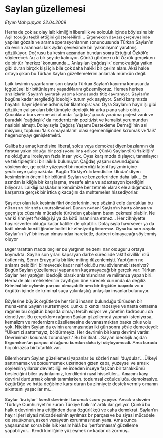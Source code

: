 # Saylan güzellemesi

*Etyen Mahçupyan 22.04.2009*

<div class="taraf_structure_2col_1zq">
<div class="margen_n">



 <p>Herhalde çok az olay laik kimliğin liberallik ve solculuk içinde böylesine bir Aşil topuğu teşkil ettiğini gösterebilirdi... Ergenekon davası çerçevesinde yapılan gözaltı ve arama operasyonlarının sonuncusunda Türkan Saylan’ın da evinin aranması laik aydın çevresinde bir ‘yakınlaşma’ yaratmış gözüküyor. Doğrusu bu kesim açısından bundan sonra Ertuğrul Özkök’e söylenecek fazla bir şey de kalmıyor. Çünkü görünen o ki Özkök gerçekten de bir tür ‘merkez’ konumunda... Anlaşılan ‘çağdaşlık’ demokratlığa yatkın gibi duran birçok kişi için bile çok daha hakiki bir çekim alanı. Aksi halde ortaya çıkan bu Türkan Saylan güzellemelerini anlamak mümkün değil. <br/><br/>Laik kesimin yazarlarının son olayda Türkan Saylan’ı kayırma konusunda içgüdüsel bir bütünleşme yaşadıklarını gözlemliyoruz. Hemen herkes analizlerini Saylan’ı ayırarak yapma konusunda titiz davranıyor. Saylan’ın bugüne kadar sergilediği ideolojik tutum yok sayılıyor. Sanki karşımızda hayatını hayır işlerine adamış bir filantropist var. Oysa Saylan’ın hayır işi gibi gözüken çalışmaları bile tümüyle ideolojik bir arka plana sahip oldu. Çocuklara burs verme adı altında, ‘çağdaş’ çocuk yaratma projesi vardı ve buradaki ‘çağdaşlık’ da modernizmin pozitivist ve kemalist yorumundan nasibini almıştı. Dolayısıyla Çağdaş Yaşamı Destekleme Derneği’nin asıl misyonu, toplumu ‘laik olmayanların’ olası egemenliğinden korumak ve ‘laik’ hegemonyayı genişletmekti. <br/><br/>Galiba bu amaç kendisine liberal, solcu veya demokrat diyen bazılarının da fıtraten yakın olduğu bir pozisyonu ima ediyor. Çünkü Saylan türü ‘laikliğin’ ne olduğunu irdeleyen fazla insan yok. Oysa karşımızda dışlayıcı, tanımlayıcı ve tek tipleştirici bir laiklik bulunuyor. Çağdaş yaşamı savunduğunu söyleyenler, gerçekte yüzeysel bir modernliği latent faşizmin içine yedirmeye çalışmaktalar. Bugün Türkiye’nin kendisine ‘dindar’ diyen kesimlerinin önemli bir bölümü Saylan ve benzerlerinden daha laik... En azından laikliğin bir karşılaşma, mesafe alma ve adaptasyon içerdiğini biliyorlar. Laikliği başkalarını kendimize benzetmek olarak ele aldığımızda, karşımıza gerçek bir irtica çıkacağını da muhtemelen hissediyorlar. <br/><br/>Şaşırtıcı olan laik kesimin fikrî önderlerinin, hep sözünü edip durdukları bu nüansları bir anda unutabilmeleri. Bunun nedeni Saylan’ın hasta olması ve geçmişte cüzamla mücadele türünden çabaların başını çekmesi olabilir. Ne var ki zihniyet farklılığı iyi ya da kötü insanı ima etmez... Her zihniyette hayırseverler olduğu kadar katiller de çıkabilir. Dolayısıyla hayırsever ya da katil olmak kendiliğinden belirli bir zihniyeti göstermez. Oysa bu son olayda Saylan’ın ‘iyi’ bir insan olmasından hareketle, darbeci olmayacağı söylenmiş oluyor. <br/><br/>Diğer taraftan maddi bilgiler bu yargının ne denli naif olduğunu ortaya koymakta. Saylan son yılları kapsayan darbe sürecinde ‘aktif sivillik’ rolü üstlenmiş, Şener Eruygur’la birlikte miting düzenlemişti. Yaptığının ne anlama geldiğini bilmeyecek kadar naif olduğu mu söylenmek isteniyor? Bugün Saylan güzellemesi yapanların kaçamayacağı bir gerçek var: Türkan Saylan her yaptığını ideolojik olarak anlamlandıran ve militanca yapan biri. Herhalde akli melekelerinin zayıflığını öne sürecek durumda da değiliz. Kriminal bir eylemin parçası olmayabilir ama bir örgütün başında ve o örgütün içinde de kriminal suça yakınlaştığı anlaşılan insanlar bulunuyor. <br/><br/>Böylesine büyük örgütlerde her türlü insanın bulunduğu türünden bir muhakeme Saylan’ı kurtarmıyor. Çünkü o kendi iradesiyle ve hasta olmasına rağmen bu örgütün başında olmayı tercih ediyor ve yönetim kadrosunu da denetliyor. Bu gerçeklere rağmen Saylan güzellemesi yapmak isteniyorsa, kemalizm ve modernizm güzellemesine de yanaşmaktan başka çıkış yolu yok. Nitekim Saylan da evinin aranmasından iki gün sonra şöyle demekteydi: “Ülkemizi sattırmayız, böldürmeyiz. Her devrimin bir karşı devrimi vardır. Devrimimizi korumak zorundayız.” Bu bir itiraf... Saylan ideolojik açıdan Ergenekon’un parçası olduğunu bundan daha iyi söyleyemezdi. Ama burada hiç olmazsa bir tutarlılık var. <br/><br/>Bilemiyorum Saylan güzellemesi yapanlar bu sözleri nasıl ‘duydular’... Ülkeyi sattırmamak ve böldürmemek üzerinden giden kaba, yüzeysel ve arkaik söylemin yıllardır devletçiliği ve inceden inceye faşizan bir tahakkümü beslediğini bilen aydınlarımız, kendilerini nasıl hissettiler... Amacını karşı devrimi durdurmak olarak tanımlarken, toplumsal çoğulculuğa, demokrasiye, özgürlüğe ve hatta değişime karşı duran bu zihniyete destek vermiş olmanın sıkıntısını yaşadılar mı... <br/><br/>Saylan ‘bu işleri’ kendi devrimini korumak üzere yapıyor. Ancak o devrim ‘Türkiye Cumhuriyeti’ni kuran Türkiye halkına’ artık dar geliyor. Çünkü bu halk o devrimin ima ettiğinden daha özgürlükçü ve daha demokrat. Saylan’ın hayır işleri siyasi mücadelesinin ayrılmaz bir parçası ve bu siyasi mücadele de statükonun, askerî vesayetin korunmasından yana. Ama bunca yaşanandan sonra bile laik kesim hâlâ bu ‘performansa’ güzelleme yapabiliyor... Kendi kimliğinle yüzleşmek ne kadar da zormuş...</p>

<br/>


<div id="taraf_not">
</div>

</div>


</div>

